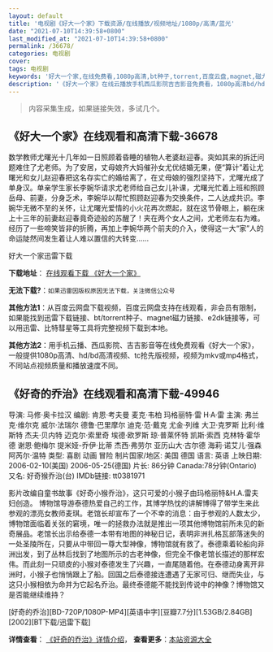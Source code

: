 ```yaml
---
layout: default
title: '电视剧《好大一个家》下载资源/在线播放/视频地址/1080p/高清/蓝光'
date: "2021-07-10T14:39:58+0800"
last_modified_at: "2021-07-10T14:39:58+0800"
permalink: /36678/
categories: 电视剧
cover:
tags: 电视剧
keywords: '好大一个家,在线免费看,1080p高清,bt种子,torrent,百度云盘,magnet,磁力链,迅雷下载资源'
description: '《好大一个家》在线云播放手机西瓜影院吉吉影音免费看，1080p高清bd/hd未删减完整版和tc抢先枪版，mkv/mp4格式，附带bt/torrent种子、magnet/磁力链、百度云盘、网盘资源迅雷下载链接'
---
```


>内容采集生成，如果链接失效，多试几个。


## 《好大一个家》在线观看和高清下载-36678

数学教师尤曙光十几年如一日照顾着昏睡的植物人老婆赵迎春。突如其来的拆迁问题难住了尤老师。为了安居，丈母娘齐大妈催孙女尤优结婚无果，便&ldquo;算计”着让尤曙光和女儿赵迎春把这名存实亡的婚给离了，在丈母娘的强烈坚持下，尤曙光成了单身汉。单亲学生家长李婉华请求尤老师给自己女儿补课，尤曙光忙着上班和照顾岳母、前妻，分身乏术，李婉华以帮忙照顾赵迎春为交换条件，二人达成共识。李婉华无微不至的关怀，让尤曙光爱情的小火花再次燃起，就在这节骨眼上，躺在床上十三年的前妻赵迎春竟奇迹般的苏醒了！夹在两个女人之间，尤老师左右为难。经历了一些啼笑皆非的折腾，再加上李婉华两个前夫的介入，使得这一大&ldquo;家&rdquo;人的命运陡然间发生着让人难以置信的大转变……


好大一个家迅雷下载

**下载地址**： [在线观看下载 《好大一个家》](https://www.993dy.com//vod-detail-id-12803.html) 


**无法下载?**：`如果迅雷因版权原因无法下载，关注微信公众号 `

**其他方法1**：从百度云网盘下载视频，百度云网盘支持在线观看，非会员有限制，如果能找到迅雷下载链接、bt/torrent种子、magnet磁力链接、e2dk链接等，可以用迅雷、比特彗星等工具将完整视频下载到本地。

**其他方法2**：用手机云播、西瓜影院、吉吉影音等在线免费观看《好大一个家》，一般提供1080p高清、hd/bd高清视频、tc抢先版视频，视频为mkv或mp4格式，不同站点视频质量和播放速度不同。


## 《好奇的乔治》在线观看和高清下载-49946

导演: 马修·奥卡拉汉 编剧: 肯恩·考夫曼 麦克·韦柏 玛格丽特·雷 H·A·雷 主演: 弗兰克·维尔克 威尔·法瑞尔 德鲁·巴里摩尔 迪克·范·戴克 尤金·列维 大卫·克罗斯 比利·维斯特 杰夫·贝内特 迈克尔·索里奇 埃德·欧罗斯 琼·普莱怀特 凯斯·索西 克林特·霍华德 谢恩·鲍梅尔 提米娅-乔伊·比蒂 杰西·弗劳尔 亚历山大·古尔德 海莉·诺艾儿·强森 阿芮尔·温特 类型: 喜剧 动画 冒险 制片国家/地区: 美国 德国 语言: 英语 上映日期: 2006-02-10(美国) 2006-05-25(德国) 片长: 86分钟 Canada:78分钟(Ontario) 又名: 好奇猴乔治(台) IMDb链接: tt0381971

影片改编自童书故事《好奇小猴乔治》，这只可爱的小猴子由玛格丽特&H.A.雷夫妇创造。 博物馆导游泰德热爱自己的工作，其博学热忱的讲解博得了带学生来此参观的漂亮女教师麦琪。老馆长却宣布了一个不幸的消息：由于参观的人数太少，博物馆面临着关张的窘境，唯一的拯救办法就是推出一项其他博物馆前所未见的新奇展品。老馆长出示给泰德一本带有地图的神秘日记，表明非洲扎格瓦部落迷失的一处圣陵所在，只要从中带回一尊大型神像，博物馆就有救了。泰德乘着轮船向非洲出发，到了丛林后找到了地图所示的古老神像，但完全不像老馆长描述的那样宏伟。而此刻一只顽皮的小猴对泰德发生了兴趣，一直尾随着他。在泰德动身离开非洲时，小猴子也悄悄跟上了船。回国之后泰德接连遭遇了无家可归、继而失业，与这只小猴相依为命并为它起名乔治。最终泰德能不能找到传说中的神像？博物馆又是否能继续维持？


[好奇的乔治][BD-720P/1080P-MP4][英语中字][豆瓣7.7分][1.53GB/2.84GB][2002][BT下载/迅雷下载]

**详情查看**： [《好奇的乔治》详情介绍](/movie/49946/)， **查看更多**：[本站资源大全](/movie/t/all/)

